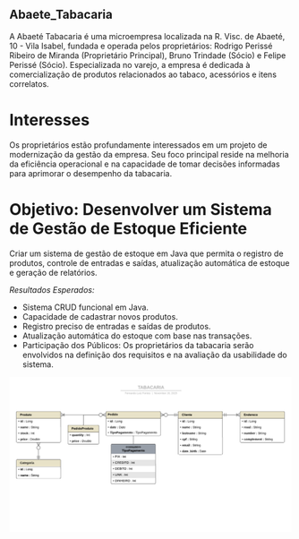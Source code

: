 ## Abaete_Tabacaria

A Abaeté Tabacaria é uma microempresa localizada na R. Visc. de Abaeté, 10 - Vila Isabel, fundada e operada pelos proprietários: Rodrigo Perissé Ribeiro de Miranda (Proprietário Principal), Bruno Trindade (Sócio) e Felipe Perissé (Sócio). Especializada no varejo, a empresa é dedicada à comercialização de produtos relacionados ao tabaco, acessórios e itens correlatos.

# Interesses

Os proprietários estão profundamente interessados em um projeto de modernização da gestão da empresa. Seu foco principal reside na melhoria da eficiência operacional e na capacidade de tomar decisões informadas para aprimorar o desempenho da tabacaria.

# Objetivo: Desenvolver um Sistema de Gestão de Estoque Eficiente

Criar um sistema de gestão de estoque em Java que permita o registro de produtos, controle de entradas e saídas, atualização automática de estoque e geração de relatórios.

*Resultados Esperados:*
- Sistema CRUD funcional em Java.
- Capacidade de cadastrar novos produtos.
- Registro preciso de entradas e saídas de produtos.
- Atualização automática do estoque com base nas transações.
- Participação dos Públicos: Os proprietários da tabacaria serão envolvidos na definição dos requisitos e na avaliação da usabilidade do sistema.


<img src="/UML_TABACARIA.png">
